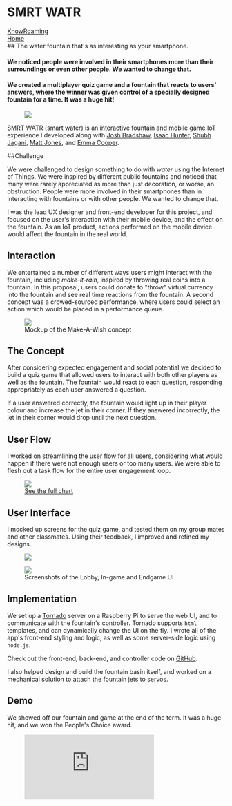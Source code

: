 # SMRT WATR

<div class="folio-nav prev knowroaming">
	<a href="?p=knowroaming">KnowRoaming</a>
</div>

<div class="folio-nav next home">
	<a href="../">Home</a>
</div>

<div class="tldr" markdown=1>
## The water fountain that's as interesting as your smartphone.

#### We noticed people were involved in their smartphones more than their surroundings or even other people. We wanted to change that.

#### We created a multiplayer quiz game and a fountain that reacts to users' answers, where the winner was given control of a specially designed fountain for a time. It was a huge hit!
</div>

<figure class='folio_image' id='hero'>
		<img src='../includes/portfolio_images/smrtwatr/smrtwatr.jpg'>
<figcaption></figcaption>
</figure>

SMRT WATR (smart water) is an interactive fountain and mobile game IoT experience I developed along with [Josh Bradshaw](http://joshbradshaw.ca), [Isaac Hunter](https://isaachunter.ca), [Shubh Jagani](http://www.shubhjagani.com), [Matt Jones](https://www.linkedin.com/in/matt--jones/), and [Emma Cooper](https://www.linkedin.com/in/emmacooper2562/).

##Challenge

We were challenged to design something to do with *water* using the Internet of Things. We were inspired by different public fountains and noticed that many were rarely appreciated as more than just decoration, or worse, an obstruction. People were more involved in their smartphones than in interacting with fountains or with other people. We wanted to change that. 

I was the lead UX designer and front-end developer for this project, and focused on the user's interaction with their mobile device, and the effect on the fountain. As an IoT product, actions performed on the mobile device would affect the fountain in the real world. 

## Interaction

We entertained a number of different ways users might interact with the fountain, including *make-it-rain*, inspired by throwing real coins into a fountain. In this proposal, users could donate to "throw" virtual currency into the fountain and see real time reactions from the fountain. A second concept was a crowed-sourced performance, where users could select an action which would be placed in a performance queue.

<figure class='folio_image' id='other-options'>
		<img src='../includes/portfolio_images/smrtwatr/make-a-wish.jpg'>
<figcaption>Mockup of the Make-A-Wish concept</figcaption>
</figure>

## The Concept

After considering expected engagement and social potential we decided to build a quiz game that allowed users to interact with both other players as well as the fountain. The fountain would react to each question, responding appropriately as each user answered a question. 

If a user answered correctly, the fountain would light up in their player colour and increase the jet in their corner. If they answered incorrectly, the jet in their corner would drop until the next question. 

## User Flow

I worked on streamlining the user flow for all users, considering what would happen if there were not enough users or too many users. We were able to flesh out a task flow for the entire user engagement loop.

<figure class='folio_image' id='flowhart'>
		<img src='../includes/portfolio_images/smrtwatr/SMRTWATR-flow.jpg'>
<figcaption><a href="../includes/portfolio_images/smrtwatr/SMRTWATR-flow.pdf">See the full chart</a></figcaption>
</figure>

## User Interface

I mocked up screens for the quiz game, and tested them on my group mates and other classmates. Using their feedback, I improved and refined my designs.

<figure class='folio_image' id='smrtwatr-lobby&ingame'>
		<img src='../includes/portfolio_images/smrtwatr/smrtwatr-lobby&ingame.png'>
</figure>

<figure class='folio_image' id='smrtwatr-endgame'>
		<img src='../includes/portfolio_images/smrtwatr/smrtwatr-endgame.png'>
<figcaption>Screenshots of the Lobby, In-game and Endgame UI</figcaption>
</figure> 

## Implementation

We set up a [Tornado](http://www.tornadoweb.org/en/stable/) server on a Raspberry Pi to serve the web UI, and to communicate with the fountain's controller. Tornado supports `html` templates, and can dynamically change the UI on the fly. I wrote all of the app's front-end styling and logic, as well as some server-side logic using `node.js`. 

Check out the front-end, back-end, and controller code on [GitHub](https://github.com/Adam93MT/SMRTWATR).

I also helped design and build the fountain basin itself, and worked on a mechanical solution to attach the fountain jets to servos.

## Demo

We showed off our fountain and game at the end of the term. It was a huge hit, and we won the People's Choice award.

<figure class='folio_image' id='smrtwatr-demo'>
	<iframe src="https://www.youtube.com/embed/x0ej92Pg6EA" frameborder="0" webkitallowfullscreen mozallowfullscreen allowfullscreen></iframe>
<figcaption></figcaption>
</figure>